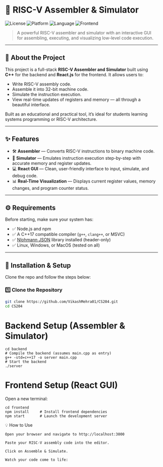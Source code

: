 # 🚀 RISC-V Assembler & Simulator

![License](https://img.shields.io/badge/license-MIT-blue.svg)
![Platform](https://img.shields.io/badge/platform-Linux%20%7C%20Windows%20%7C%20MacOS-lightgrey)
![Language](https://img.shields.io/badge/language-C%2B%2B-blue?logo=c%2B%2B)
![Frontend](https://img.shields.io/badge/frontend-React-brightgreen?logo=react)

> A powerful RISC-V assembler and simulator with an interactive GUI for assembling, executing, and visualizing low-level code execution.

---

## 🧠 About the Project

This project is a full-stack **RISC-V Assembler and Simulator** built using **C++** for the backend and **React.js** for the frontend. It allows users to:
- Write RISC-V assembly code.
- Assemble it into 32-bit machine code.
- Simulate the instruction execution.
- View real-time updates of registers and memory — all through a beautiful interface.

Built as an educational and practical tool, it’s ideal for students learning systems programming or RISC-V architecture.

---

## ✨ Features

- 🛠️ **Assembler** — Converts RISC-V instructions to binary machine code.
- 🧪 **Simulator** — Emulates instruction execution step-by-step with accurate memory and register updates.
- 💻 **React GUI** — Clean, user-friendly interface to input, simulate, and debug code.
- 📊 **Real-Time Visualization** — Displays current register values, memory changes, and program counter status.

---


## ⚙️ Requirements

Before starting, make sure your system has:

- ✅ Node.js and npm  
- ✅ A C++17 compatible compiler (`g++`, `clang++`, or MSVC)
- ✅ [Nlohmann JSON](https://github.com/nlohmann/json) library installed (header-only)
- ✅ Linux, Windows, or MacOS (tested on all)

---

## 🧰 Installation & Setup

Clone the repo and follow the steps below:

### 1️⃣ Clone the Repository

```bash
git clone https://github.com/VikashMehra01/CS204.git
cd CS204
```
# Backend Setup (Assembler & Simulator)
```
cd backend
# Compile the backend (assumes main.cpp as entry)
g++ -std=c++17 -o server main.cpp
# Start the backend
./server
```

# Frontend Setup (React GUI)

Open a new terminal:
```
cd frontend
npm install     # Install frontend dependencies
npm start       # Launch the development server
```
💡 How to Use

    Open your browser and navigate to http://localhost:3000

    Paste your RISC-V assembly code into the editor.

    Click on Assemble & Simulate.

    Watch your code come to life:
